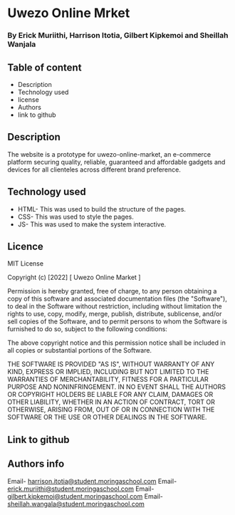 # Uwezo Online Mrket
### By Erick Muriithi, Harrison Itotia, Gilbert Kipkemoi and Sheillah Wanjala
## Table of content
- Description
- Technology used
- license
- Authors 
- link to github

## Description
<p>The website is a prototype for uwezo-online-market, an e-commerce platform securing quality, reliable, guaranteed and affordable gadgets and devices for all clienteles across different brand preference.</p>


## Technology used
- HTML- This was used to build the structure of the pages.
- CSS- This was used to style the pages.
- JS- This was used to make the system interactive.

## Licence
MIT License

Copyright (c) [2022] [ Uwezo Online Market ]

Permission is hereby granted, free of charge, to any person obtaining a copy of this software and associated documentation files (the "Software"), to deal in the Software without restriction, including without limitation the rights to use, copy, modify, merge, publish, distribute, sublicense, and/or sell copies of the Software, and to permit persons to whom the Software is furnished to do so, subject to the following conditions:

The above copyright notice and this permission notice shall be included in all copies or substantial portions of the Software.

THE SOFTWARE IS PROVIDED "AS IS", WITHOUT WARRANTY OF ANY KIND, EXPRESS OR IMPLIED, INCLUDING BUT NOT LIMITED TO THE WARRANTIES OF MERCHANTABILITY, FITNESS FOR A PARTICULAR PURPOSE AND NONINFRINGEMENT. IN NO EVENT SHALL THE AUTHORS OR COPYRIGHT HOLDERS BE LIABLE FOR ANY CLAIM, DAMAGES OR OTHER LIABILITY, WHETHER IN AN ACTION OF CONTRACT, TORT OR OTHERWISE, ARISING FROM, OUT OF OR IN CONNECTION WITH THE SOFTWARE OR THE USE OR OTHER DEALINGS IN THE SOFTWARE.

## Link to github

## Authors info
Email- harrison.itotia@student.moringaschool.com
Email- erick.muriithi@student.moringaschool.com
Email- gilbert.kipkemoi@student.moringaschool.com
Email- sheillah.wangala@student.moringaschool.com

